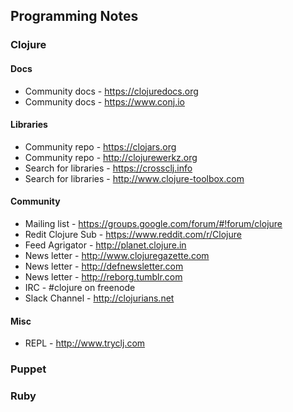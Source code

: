 ## Programming Notes

### Clojure
#### Docs
* Community docs - https://clojuredocs.org
* Community docs - https://www.conj.io

#### Libraries
* Community repo - https://clojars.org
* Community repo - http://clojurewerkz.org
* Search for libraries - https://crossclj.info
* Search for libraries - http://www.clojure-toolbox.com

#### Community
* Mailing list - https://groups.google.com/forum/#!forum/clojure
* Redit Clojure Sub - https://www.reddit.com/r/Clojure
* Feed Agrigator - http://planet.clojure.in
* News letter - http://www.clojuregazette.com
* News letter - http://defnewsletter.com
* News letter - http://reborg.tumblr.com
* IRC - #clojure on freenode
* Slack Channel - http://clojurians.net

#### Misc
* REPL - http://www.tryclj.com

### Puppet
### Ruby

